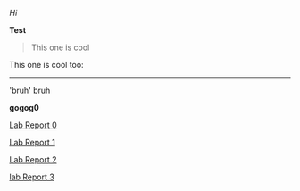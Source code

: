 *Hi*

**Test**

> This one is cool

This one is cool too:

---

'bruh' bruh

**gogog0**

[Lab Report 0](lab-report-1-week-0.md)

[Lab Report 1](lab-report-1-week-1.md)

[Lab Report 2](lab-report-2.md)

[lab Report 3](lab-report-3.md)